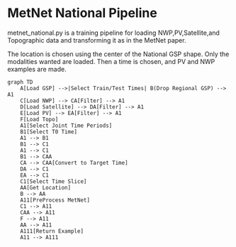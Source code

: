 # MetNet National Pipeline

metnet_national.py is a training pipeline for loading NWP,PV,Satellite,and Topographic data and transforming it as in the MetNet paper. 

The location is chosen using the center of the National GSP shape. Only the modalities wanted are loaded.
Then a time is chosen, and PV and NWP examples are made. 

```mermaid
graph TD
    A[Load GSP] -->|Select Train/Test Times| B(Drop Regional GSP) --> A1
    C[Load NWP] --> CA[Filter] --> A1
    D[Load Satellite] --> DA[Filter] --> A1
    E[Load PV] --> EA[Filter] --> A1
    F[Load Topo]
    A1[Select Joint Time Periods]
    B1[Select T0 Time]
    A1 --> B1
    B1 --> C1
    A1 --> C1
    B1 --> CAA
    CA --> CAA[Convert to Target Time]
    DA --> C1
    EA --> C1
    C1[Select Time Slice]
    AA[Get Location]
    B --> AA
    A11[PreProcess MetNet]
    C1 --> A11
    CAA --> A11
    F --> A11
    AA --> A11
    A111[Return Example]
    A11 --> A111


```